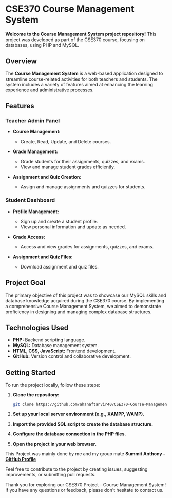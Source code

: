 

# CSE370 Course Management System

**Welcome to the  Course Management System project repository!** This project was developed as part of the CSE370 course, focusing on databases, using PHP and MySQL.

## Overview

The **Course Management System** is a web-based application designed to streamline course-related activities for both teachers and students. The system includes a variety of features aimed at enhancing the learning experience and administrative processes.

## Features

### Teacher Admin Panel

- **Course Management:**
  - Create, Read, Update, and Delete courses.


- **Grade Management:**
  - Grade students for their assignments, quizzes, and exams.
  - View and manage student grades efficiently.

- **Assignment and Quiz Creation:**
  - Assign and manage assignments and quizzes for students.


### Student Dashboard

- **Profile Management:**
  - Sign up and create a student profile.
  - View personal information and update as needed.

- **Grade Access:**
  - Access and view grades for assignments, quizzes, and exams.

- **Assignment and Quiz Files:**
  - Download assignment and quiz files.



## Project Goal

The primary objective of this project was to showcase our MySQL skills and database knowledge acquired during the CSE370 course. By implementing a comprehensive Course Management System, we aimed to demonstrate proficiency in designing and managing complex database structures.

## Technologies Used

- **PHP:** Backend scripting language.
- **MySQL:** Database management system.
- **HTML, CSS, JavaScript:** Frontend development.
- **GitHub:** Version control and collaborative development.

## Getting Started

To run the project locally, follow these steps:

1. **Clone the repository:**
   ```bash
   git clone https://github.com/ahanaftanvir40/CSE370-Course-Management-System.git
   ```

2. **Set up your local server environment (e.g., XAMPP, WAMP).**

3. **Import the provided SQL script to create the database structure.**

4. **Configure the database connection in the PHP files.**

5. **Open the project in your web browser.**

This Project was mainly done by me and my group mate **Summit Anthony - [GitHub Profile](https://github.com/SummitAnthony)**

Feel free to contribute to the project by creating issues, suggesting improvements, or submitting pull requests.

Thank you for exploring our CSE370 Project - Course Management System! If you have any questions or feedback, please don't hesitate to contact us.
